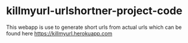 # killmyurl-urlshortner-project-code
This webapp is use to generate short urls from actual urls which can be found here https://killmyurl.herokuapp.com

